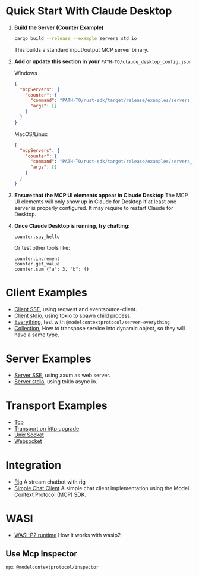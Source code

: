 # Quick Start With Claude Desktop

1. **Build the Server (Counter Example)**

   ```sh
   cargo build --release --example servers_std_io
   ```

   This builds a standard input/output MCP server binary.

2. **Add or update this section in your** `PATH-TO/claude_desktop_config.json`

   Windows

   ```json
   {
     "mcpServers": {
       "counter": {
         "command": "PATH-TO/rust-sdk/target/release/examples/servers_std_io.exe",
         "args": []
       }
     }
   }
   ```

   MacOS/Linux

   ```json
   {
     "mcpServers": {
       "counter": {
         "command": "PATH-TO/rust-sdk/target/release/examples/servers_std_io",
         "args": []
       }
     }
   }
   ```

3. **Ensure that the MCP UI elements appear in Claude Desktop**
   The MCP UI elements will only show up in Claude for Desktop if at least one server is properly configured. It may require to restart Claude for Desktop.

4. **Once Claude Desktop is running, try chatting:**

   ```text
   counter.say_hello
   ```

   Or test other tools like:

   ```texts
   counter.increment
   counter.get_value
   counter.sum {"a": 3, "b": 4}
   ```

# Client Examples

- [Client SSE](clients/src/sse.rs), using reqwest and eventsource-client.
- [Client stdio](clients/src/std_io.rs), using tokio to spawn child process.
- [Everything](clients/src/everything_stdio.rs), test with `@modelcontextprotocol/server-everything`
- [Collection](clients/src/collection.rs), How to transpose service into dynamic object, so they will have a same type.

# Server Examples

- [Server SSE](servers/src/axum.rs), using axum as web server.
- [Server stdio](servers/src/std_io.rs), using tokio async io.

# Transport Examples

- [Tcp](transport/src/tcp.rs)
- [Transport on http upgrade](transport/src/http_upgrade.rs)
- [Unix Socket](transport/src/unix_socket.rs)
- [Websocket](transport/src/websocket.rs)

# Integration

- [Rig](examples/rig-integration) A stream chatbot with rig
- [Simple Chat Client](examples/simple-chat-client) A simple chat client implementation using the Model Context Protocol (MCP) SDK.

# WASI

- [WASI-P2 runtime](wasi) How it works with wasip2

## Use Mcp Inspector

```sh
npx @modelcontextprotocol/inspector
```
